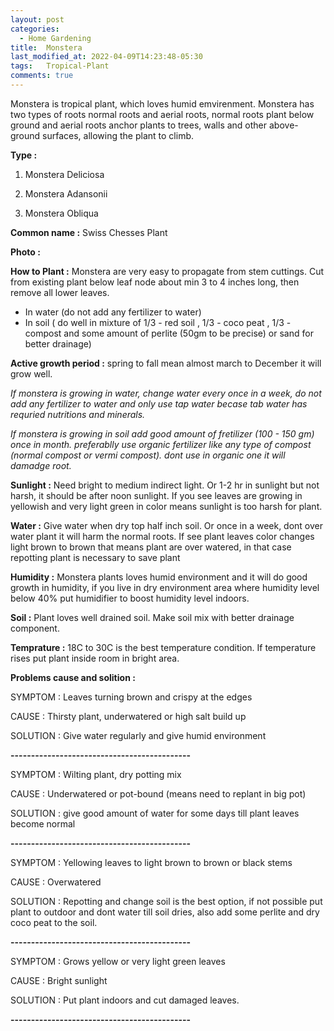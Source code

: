```yaml
---
layout: post
categories:
  - Home Gardening
title:  Monstera
last_modified_at: 2022-04-09T14:23:48-05:30
tags:   Tropical-Plant
comments: true
---
```


Monstera is tropical plant, which loves humid emvirenment. Monstera  has two types of roots normal roots and aerial roots, normal roots plant below ground and aerial roots anchor plants to trees, walls and other above-ground surfaces, allowing the plant to climb.

**Type :**

1) Monstera Deliciosa 

2) Monstera Adansonii

3) Monstera Obliqua

	
**Common name :** Swiss Chesses Plant

**Photo :**

**How to Plant :**
Monstera are very easy to propagate from stem cuttings. Cut from existing plant below leaf node about min 3 to 4 inches long, then remove all lower leaves.

 - In water (do not add any fertilizer to water)
 - In soil ( do well in mixture of 1/3 - red soil , 1/3 - coco peat , 1/3 - compost and some amount of perlite (50gm to be precise) or sand for better drainage)

**Active growth period :** spring to fall mean almost march to December it will grow well.

*If monstera is growing in water, change water every once in a week, do not add any fertilizer to water and only use tap water becase tab water has requried nutritions and minerals.*

*If monstera is growing in soil add good amount of fretilizer (100 - 150 gm) once in month. preferablly use organic fertilizer like any type of compost (normal compost or vermi compost). dont use in organic one it will damadge root.*

**Sunlight :** Need bright to medium indirect light. Or 1-2 hr in sunlight but not harsh, it should be after noon sunlight. If you see leaves are growing in yellowish and very light green in color means sunlight is too harsh for plant. 

**Water :** Give water when dry top half inch soil. Or once in a week, dont over water plant it will harm the normal roots. If see plant leaves color changes light brown to brown that means plant are over watered, in that case repotting plant is necessary to save plant

**Humidity :** Monstera plants loves humid environment and it will do good  growth in humidity, if you live in dry environment area where humidity level below 40%  put humidifier  to boost humidity level indoors.

**Soil :** Plant loves well drained soil. Make soil mix with better drainage component.

**Temprature :** 18C to 30C is the best temperature condition. If temperature rises put plant inside room in bright area.

**Problems cause and solition :**

SYMPTOM : Leaves turning brown and crispy at the edges

CAUSE : Thirsty plant, underwatered or high salt build up

SOLUTION : Give water regularly and give humid environment 

**--------------------------------------------**

SYMPTOM : Wilting plant, dry potting mix

CAUSE : Underwatered or pot-bound (means need to replant in big pot)

SOLUTION : give good amount of water for some days till plant leaves become normal

**--------------------------------------------**

SYMPTOM : Yellowing leaves to light brown to brown or black stems

CAUSE : Overwatered

SOLUTION : Repotting and change soil is the best option, if not possible put plant to outdoor and dont water till soil dries, also add some perlite and dry coco peat to the soil.

**--------------------------------------------**

SYMPTOM : Grows yellow or very light green leaves

CAUSE : Bright sunlight

SOLUTION : Put plant indoors and cut damaged leaves.

**--------------------------------------------**
